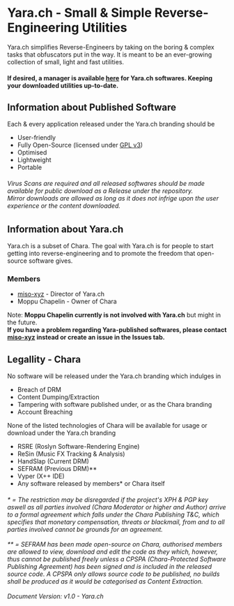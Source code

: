 # Yara.ch - Small & Simple Reverse-Engineering Utilities
Yara.ch simplifies Reverse-Engineers by taking on the boring & complex tasks that obfuscators put in the way. It is meant to be an ever-growing collection of small, light and fast utilities.

<h4>If desired, a manager is available <a href="">here</a> for Yara.ch softwares. Keeping your downloaded utilities up-to-date.

## Information about Published Software
Each & every application released under the Yara.ch branding should be
- User-friendly
- Fully Open-Source (licensed under <a href="https://choosealicense.com/licenses/gpl-3.0/">GPL v3</a>)
- Optimised
- Lightweight
- Portable

<h6>Virus Scans are required and all released softwares should be made available for public download as a Release under the repository.</br> Mirror downloads are allowed as long as it does not infrige upon the user experience or the content downloaded.</h6>

## Information about Yara.ch
Yara.ch is a subset of Chara. The goal with Yara.ch is for people to start getting into reverse-engineering and to promote the freedom that open-source software gives.

### Members
- <a href="https://github.com/miso-xyz">miso-xyz</a> - Director of Yara.ch
- Moppu Chapelin - Owner of Chara

Note: **Moppu Chapelin currently is not involved with Yara.ch** but might in the future.</br>**If you have a problem regarding Yara-published softwares, please contact <a href="https://github.com/miso-xyz">miso-xyz</a> instead or create an issue in the Issues tab.**

## Legallity - Chara

No software will be released under the Yara.ch branding which indulges in
- Breach of DRM
- Content Dumping/Extraction
- Tampering with software published under, or as the Chara branding
- Account Breaching

None of the listed technologies of Chara will be available for usage or download under the Yara.ch branding
- RSRE (Roslyn Software-Rendering Engine)
- ReSin (Music FX Tracking & Analysis)
- HandSlap (Current DRM)
- SEFRAM (Previous DRM)**
- Vyper (X++ IDE)
- Any software released by members* or Chara itself

<h6>
* = The restriction may be disregarded if the project's XPH & PGP key aswell as all parties involved (Chara Moderator or higher and Author) arrive to a formal agreement which falls under the Chara Publishing T&C, which specifies that monetary compensation, threats or blackmail, from and to all parties involved cannot be grounds for an agreement.</br></br>
** = SEFRAM has been made open-source on Chara, authorised members are allowed to view, download and edit the code as they which, however, thus cannot be published freely unless a CPSPA (Chara-Protected Software Publishing Agreement) has been signed and is included in the released source code. A CPSPA only allows source code to be published, no builds shall be produced as it would be categorised as Content Extraction.</br></br>Document Version: v1.0 - Yara.ch
</h6>
